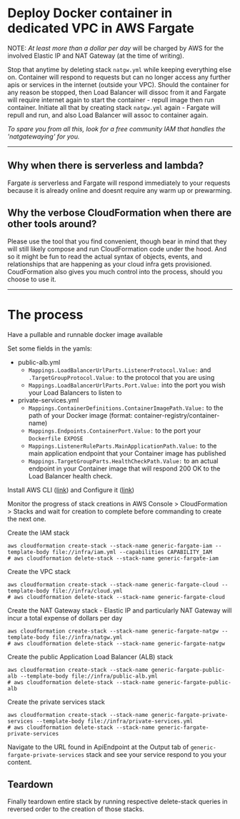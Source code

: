 # Deploy Docker container in dedicated VPC in AWS Fargate

NOTE: *At least more than a dollar per day* will be charged by AWS for the involved Elastic IP and NAT Gateway (at the time of writing).

Stop that anytime by deleting stack `natgw.yml` while keeping everything else on. Container will respond to requests but can no longer access any further apis or services in the internet (outside your VPC). Should the container for any reason be stopped, then Load Balancer will dissoc from it and Fargate will require internet again to start the container - repull image then run container. Initiate all that by creating stack `natgw.yml` again - Fargate will repull and run, and also Load Balancer will assoc to container again.

*To spare you from all this, look for a free community IAM that handles the 'natgatewaying' for you.*

---
## Why when there is serverless and lambda?

Fargate *is* serverless and Fargate will respond immediately to your requests because it is already online and doesnt require any warm up or prewarming.

## Why the verbose CloudFormation when there are other tools around?

Please use the tool that you find convenient, though bear in mind that they will still likely compose and run CloudFormation code under the hood. And so it might be fun to read the actual syntax of objects, events, and relationships that are happening as your cloud infra gets provisioned. CoudFormation also gives you much control into the process, should you choose to use it.

---

# The process

Have a pullable and runnable docker image available

Set some fields in the yamls:
- public-alb.yml
  - `Mappings.LoadBalancerUrlParts.ListenerProtocol.Value:` and `.TargetGroupProtocol.Value:` to the protocol that you are using
  - `Mappings.LoadBalancerUrlParts.Port.Value:` into the port you wish your Load Balancers to listen to
- private-services.yml
  - `Mappings.ContainerDefinitions.ContainerImagePath.Value:` to the path of your Docker image (format: container-registry/container-name)
  - `Mappings.Endpoints.ContainerPort.Value:` to the port your `Dockerfile EXPOSE`
  - `Mappings.ListenerRuleParts.MainApplicationPath.Value:` to the main application endpoint that your Container image has published
  - `Mappings.TargetGroupParts.HealthCheckPath.Value:` to an actual endpoint in your Container image that will respond 200 OK to the Load Balancer health check.

Install AWS CLI ([link](https://docs.aws.amazon.com/cli/latest/userguide/cli-chap-install.html)) and Configure it ([link](https://docs.aws.amazon.com/cli/latest/userguide/cli-chap-configure.html))

Monitor the progress of stack creations in AWS Console > CloudFormation > Stacks and wait for creation to complete before commanding to create the next one.

Create the IAM stack
```
aws cloudformation create-stack --stack-name generic-fargate-iam --template-body file://infra/iam.yml --capabilities CAPABILITY_IAM
# aws cloudformation delete-stack --stack-name generic-fargate-iam
```

Create the VPC stack
```
aws cloudformation create-stack --stack-name generic-fargate-cloud --template-body file://infra/cloud.yml
# aws cloudformation delete-stack --stack-name generic-fargate-cloud
```

Create the NAT Gateway stack - Elastic IP and particularly NAT Gateway will incur a total expense of dollars per day
```
aws cloudformation create-stack --stack-name generic-fargate-natgw --template-body file://infra/natgw.yml
# aws cloudformation delete-stack --stack-name generic-fargate-natgw
```

Create the public Application Load Balancer (ALB) stack
```
aws cloudformation create-stack --stack-name generic-fargate-public-alb --template-body file://infra/public-alb.yml
# aws cloudformation delete-stack --stack-name generic-fargate-public-alb
```

Create the private services stack
```
aws cloudformation create-stack --stack-name generic-fargate-private-services --template-body file://infra/private-services.yml
# aws cloudformation delete-stack --stack-name generic-fargate-private-services
```

Navigate to the URL found in ApiEndpoint at the Output tab of `generic-fargate-private-services` stack and see your service respond to you your content.

## Teardown

Finally teardown entire stack by running respective delete-stack queries in reversed order to the creation of those stacks.